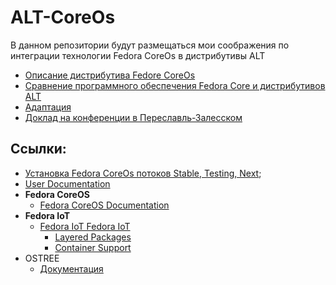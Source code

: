 # ALT-CoreOs

В данном репозитории будут размещаться мои соображения по интеграции технологии Fedora CoreOs в дистрибутивы ALT

- [Описание дистрибутива Fedore CoreOs](Fedora-CoreOs/README.md)
- [Сравнение программного обеспечения Fedora Core и дистрибутивов ALT](softwareCompare.md)
- [Адаптация](adaptation.md)
- [Доклад на конференции в Переславль-Залесском](pereslavl/README.md)

## Ссылки:
- [Установка Fedora CoreOs потоков Stable, Testing, Next](https://getfedora.org/ru/coreos);
- [User Documentation](https://docs.fedoraproject.org/en-US/docs/)
- **Fedora CoreOS**
  * [Fedora CoreOS Documentation](https://docs.fedoraproject.org/en-US/fedora-coreos/)
- **Fedora IoT**
  * [Fedora IoT Fedora IoT](https://docs.fedoraproject.org/en-US/iot/)
    - [Layered Packages](https://docs.fedoraproject.org/en-US/iot/adding-layered/)
    - [Container Support](https://docs.fedoraproject.org/en-US/iot/container-support/)
- OSTREE
  * [Документация](https://ostreedev.github.io/ostree/)
